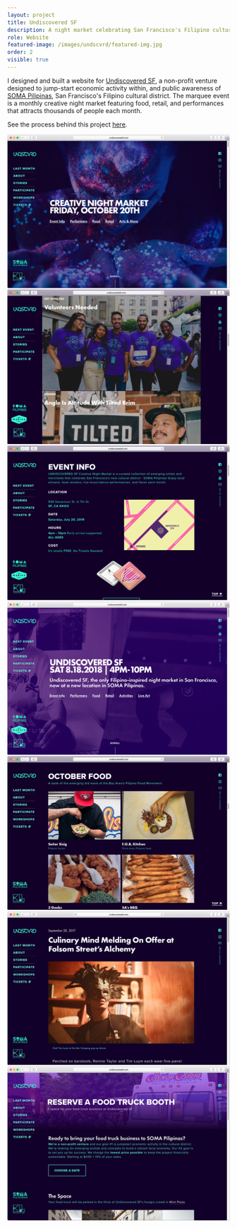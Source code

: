 ```yaml
---
layout: project
title: Undiscovered SF
description: A night market celebrating San Francisco's Filipino cultural district
role: Website
featured-image: /images/undscvrd/featured-img.jpg
order: 2
visible: true
---
```


I designed and built a website for <a href="http://undiscoveredsf.com" target="_blank">Undiscovered SF</a>, a non-profit venture designed to jump-start economic activity within, and public awareness of <a href="http://www.somapilipinas.org/">SOMA Pilipinas</a>, San Francisco's Filipino cultural district. The marquee event is a monthly creative night market featuring food, retail, and performances that attracts thousands of people each month.

See the process behind this project <a href="/projects/undiscovered-process/">here</a>.

<img src="/images/undscvrd/event-page-hero.jpg" alt="undiscovered sf homepage">
<div class="img-collection-row">
  <div class="img-collection-item">
    <img src="/images/undscvrd/ss-features.png" alt="features">
  </div>
  <div class="img-collection-item">
    <img src="/images/undscvrd/ss-event-info.png" alt="event info">
  </div>
</div>
<div class="img-collection-row">
  <div class="img-collection-item">
    <img src="/images/undscvrd/ss-homepage.png" alt="landing screen">
  </div>
  <div class="img-collection-item">
    <img src="/images/undscvrd/ss-event-page-food.png" alt="event page: food">
  </div>
</div>
<div class="img-collection-row">
  <div class="img-collection-item">
    <img src="/images/undscvrd/ss-stories.jpg" alt="stories page">
  </div>
  <div class="img-collection-item">
    <img src="/images/undscvrd/ss-participate.jpg" alt="participage page">
  </div>
</div>
